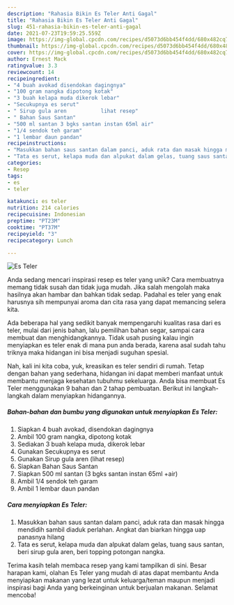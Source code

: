 ```yaml
---
description: "Rahasia Bikin Es Teler Anti Gagal"
title: "Rahasia Bikin Es Teler Anti Gagal"
slug: 451-rahasia-bikin-es-teler-anti-gagal
date: 2021-07-23T19:59:25.559Z
image: https://img-global.cpcdn.com/recipes/d5073d6bb454f4dd/680x482cq70/es-teler-foto-resep-utama.jpg
thumbnail: https://img-global.cpcdn.com/recipes/d5073d6bb454f4dd/680x482cq70/es-teler-foto-resep-utama.jpg
cover: https://img-global.cpcdn.com/recipes/d5073d6bb454f4dd/680x482cq70/es-teler-foto-resep-utama.jpg
author: Ernest Mack
ratingvalue: 3.3
reviewcount: 14
recipeingredient:
- "4 buah avokad disendokan dagingnya"
- "100 gram nangka dipotong kotak"
- "3 buah kelapa muda dikerok lebar"
- "Secukupnya es serut"
- " Sirup gula aren           lihat resep"
- " Bahan Saus Santan"
- "500 ml santan 3 bgks santan instan 65ml air"
- "1/4 sendok teh garam"
- "1 lembar daun pandan"
recipeinstructions:
- "Masukkan bahan saus santan dalam panci, aduk rata dan masak hingga mendidih sambil diaduk perlahan. Angkat dan biarkan hingga uap panasnya hilang"
- "Tata es serut, kelapa muda dan alpukat dalam gelas, tuang saus santan, beri sirup gula aren, beri topping potongan nangka."
categories:
- Resep
tags:
- es
- teler

katakunci: es teler 
nutrition: 214 calories
recipecuisine: Indonesian
preptime: "PT23M"
cooktime: "PT37M"
recipeyield: "3"
recipecategory: Lunch

---
```



![Es Teler](https://img-global.cpcdn.com/recipes/d5073d6bb454f4dd/680x482cq70/es-teler-foto-resep-utama.jpg)

Anda sedang mencari inspirasi resep es teler yang unik? Cara membuatnya memang tidak susah dan tidak juga mudah. Jika salah mengolah maka hasilnya akan hambar dan bahkan tidak sedap. Padahal es teler yang enak harusnya sih mempunyai aroma dan cita rasa yang dapat memancing selera kita.

Ada beberapa hal yang sedikit banyak mempengaruhi kualitas rasa dari es teler, mulai dari jenis bahan, lalu pemilihan bahan segar, sampai cara membuat dan menghidangkannya. Tidak usah pusing kalau ingin menyiapkan es teler enak di mana pun anda berada, karena asal sudah tahu triknya maka hidangan ini bisa menjadi suguhan spesial.




Nah, kali ini kita coba, yuk, kreasikan es teler sendiri di rumah. Tetap dengan bahan yang sederhana, hidangan ini dapat memberi manfaat untuk membantu menjaga kesehatan tubuhmu sekeluarga. Anda bisa membuat Es Teler menggunakan 9 bahan dan 2 tahap pembuatan. Berikut ini langkah-langkah dalam menyiapkan hidangannya.

<!--inarticleads1-->

##### Bahan-bahan dan bumbu yang digunakan untuk menyiapkan Es Teler:

1. Siapkan 4 buah avokad, disendokan dagingnya
1. Ambil 100 gram nangka, dipotong kotak
1. Sediakan 3 buah kelapa muda, dikerok lebar
1. Gunakan Secukupnya es serut
1. Gunakan  Sirup gula aren           (lihat resep)
1. Siapkan  Bahan Saus Santan
1. Siapkan 500 ml santan (3 bgks santan instan 65ml +air)
1. Ambil 1/4 sendok teh garam
1. Ambil 1 lembar daun pandan




<!--inarticleads2-->

##### Cara menyiapkan Es Teler:

1. Masukkan bahan saus santan dalam panci, aduk rata dan masak hingga mendidih sambil diaduk perlahan. Angkat dan biarkan hingga uap panasnya hilang
1. Tata es serut, kelapa muda dan alpukat dalam gelas, tuang saus santan, beri sirup gula aren, beri topping potongan nangka.




Terima kasih telah membaca resep yang kami tampilkan di sini. Besar harapan kami, olahan Es Teler yang mudah di atas dapat membantu Anda menyiapkan makanan yang lezat untuk keluarga/teman maupun menjadi inspirasi bagi Anda yang berkeinginan untuk berjualan makanan. Selamat mencoba!
